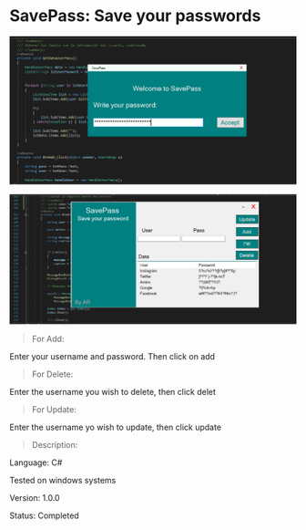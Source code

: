 # SavePass: Save your passwords

![](./Captura.PNG)

![](./Captura2.PNG)


> For Add:

Enter your username and password. Then click on add

> For Delete:

Enter the username you wish to delete, then click delet

> For Update:

Enter the username yo wish to update, then click update

> Description:

Language: C#

Tested on windows systems

Version: 1.0.0

Status: Completed